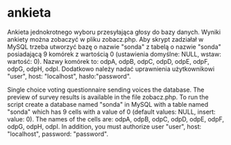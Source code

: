 # ankieta
Ankieta jednokrotnego wyboru przesyłająca głosy do bazy danych. Wyniki ankiety można zobaczyć w pliku zobacz.php.
Aby skrypt zadziałał w MySQL trzeba utworzyć bazę o nazwie "sonda" z tabelą o nazwie "sonda" posiadającą 9 komórek z wartością 0 (ustawienia domyślne: NULL, wstaw: wartość: 0).
Nazwy komórek to: odpA, odpB, odpC, odpD, odpE, odpF, odpG, odpH, odpI.
Dodatkowo należy nadać uprawnienia użytkownikowi "user", host: "localhost", hasło:"password".

Single choice voting questionnaire sending voices the database. The preview of survey results is available in the file zobacz.php. 
To run the script create a database named "sonda" in MySQL with a table named "sonda" which has 9 cells with a value of 0 (default values: NULL, insert: value: 0). 
The names of the cells are: odpA, odpB, odpC, odpD, odpE, odpF, odpG, odpH, odpI.
In addition, you must authorize user "user", host: "localhost", password: "password".
